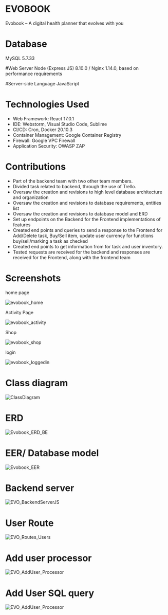 # EVOBOOK
 Evobook – A digital health planner that evolves with you
# Database
MySQL 5.7.33

#Web Server
Node (Express JS) 8.10.0 / Nginx 1.14.0, based on performance requirements

#Server-side Language
JavaScript

# Technologies Used
- Web Framework: React 17.0.1
- IDE: Webstorm, Visual Studio Code, Sublime
- CI/CD: Cron, Docker 20.10.3
- Container Management: Google Container Registry
- Firewall: Google VPC Firewall
- Application Security: OWASP ZAP
 
# Contributions 
- Part of the backend team with two other team members. 
- Divided task related to backend, through the use of Trello. 
- Oversaw the creation and revisions to high level database architecture and organization
- Oversaw the creation and revisions to database requirements, entities list
- Oversaw the creation and revisions to database model and ERD
- Set up endpoints on the Backend for the Frontend implementations of features
- Created end points and queries to send a response to the Frontend for Add/Delete task, Buy/Sell item, update user currency for functions buy/sell/marking a task as checked
- Created end points to get information from for task and user inventory.
- Tested requests are received for the backend and responses are received for the Frontend, along with the frontend team


# Screenshots
 home page


![evobook_home](https://user-images.githubusercontent.com/70302984/134266728-cb1d245c-1f24-4093-8857-cc759dfd3c37.png)

 Activity Page


![evobook_activity](https://user-images.githubusercontent.com/70302984/134266982-1dc055a9-352f-4420-b156-15d5088e17dd.png)

 Shop


![evobook_shop](https://user-images.githubusercontent.com/70302984/134267003-1e98f7e1-da84-45cb-b39b-ea85a9940c17.png)

 login


![evobook_loggedin](https://user-images.githubusercontent.com/70302984/134266757-e72d8217-f789-4f62-9d21-54f09105936b.png)


# Class diagram
![ClassDiagram](https://user-images.githubusercontent.com/70302984/134267261-2a155dde-8ee8-4014-bdf6-6dc9fab715b6.jpg)


# ERD 
![Evobook_ERD_BE](https://user-images.githubusercontent.com/70302984/134267296-79b36867-7db8-45e9-aad7-887b141f00f6.jpg)


# EER/ Database model
![Evobook_EER](https://user-images.githubusercontent.com/70302984/134268351-87eea73e-d17f-4269-a583-34c5f9583a7c.png)

# Backend server
![EVO_BackendServerJS](https://user-images.githubusercontent.com/70302984/134788610-3a30cdf0-4542-4b4e-9b5f-04b4a5d9247b.png)

# User Route
![EVO_Routes_Users](https://user-images.githubusercontent.com/70302984/134788617-bba122c9-c0a0-4716-b4c9-a550fbc32f09.png)

# Add user processor
![EVO_AddUser_Processor](https://user-images.githubusercontent.com/70302984/134788620-1bfdb3ad-ccd0-4e55-b5a3-d0d96ab14231.png)

# Add User SQL query 
![EVO_AddUser_Processor](https://user-images.githubusercontent.com/70302984/134788623-942f77d7-f59b-459f-827a-09381362693f.png)


